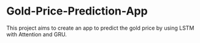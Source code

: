# Gold-Price-Prediction-App
This project aims to create an app to predict the gold price by using LSTM with Attention and GRU.
